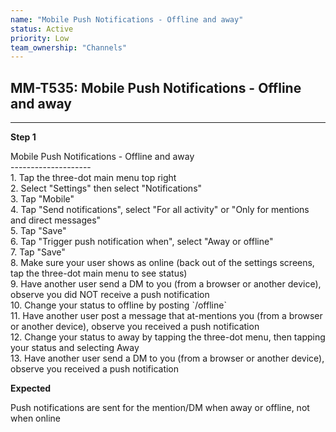 ```yaml
---
name: "Mobile Push Notifications - Offline and away"
status: Active
priority: Low
team_ownership: "Channels"
---
```


## MM-T535: Mobile Push Notifications - Offline and away

---

**Step 1**

Mobile Push Notifications - Offline and away\
\--------------------\
1\. Tap the three-dot main menu top right\
2\. Select "Settings" then select "Notifications"\
3\. Tap "Mobile"\
4\. Tap "Send notifications", select "For all activity" or "Only for mentions and direct messages"\
5\. Tap "Save"\
6\. Tap "Trigger push notification when", select "Away or offline"\
7\. Tap "Save"\
8\. Make sure your user shows as online (back out of the settings screens, tap the three-dot main menu to see status)\
9\. Have another user send a DM to you (from a browser or another device), observe you did NOT receive a push notification\
10\. Change your status to offline by posting \`/offline\`\
11\. Have another user post a message that at-mentions you (from a browser or another device), observe you received a push notification\
12\. Change your status to away by tapping the three-dot menu, then tapping your status and selecting Away\
13\. Have another user send a DM to you (from a browser or another device), observe you received a push notification

**Expected**

Push notifications are sent for the mention/DM when away or offline, not when online
